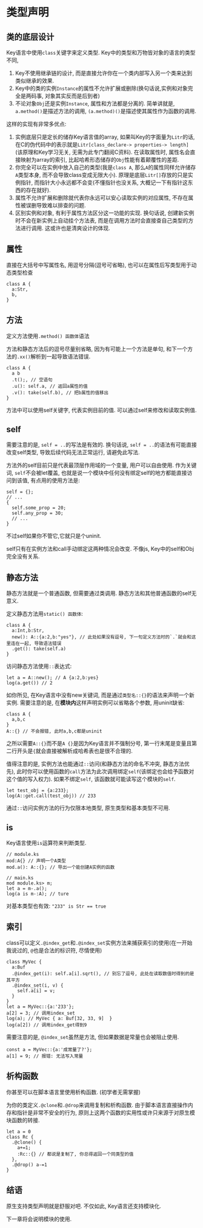 # 类型声明

## 类的底层设计

Key语言中使用`class`关键字来定义类型. Key中的类型和万物皆对象的语言的类型不同, 

1. Key不使用继承链的设计, 而是直接允许你在一个类内部写入另一个类来达到类似继承的效果.
2. Key中的类的实例`Instance`的属性不允许扩展或删除(换句话说,实例和对象完全是两码事, 对象其实反而是后到者)
3. 不论对象`Obj`还是实例`Instance`, 属性和方法都是分离的. 简单讲就是, `a.method()`是描述方法的调用, `(a.method)()`是描述使其属性作为函数的调用.

这样的实现有非常多优点:

1. 实例底层只是定长的储存Key语言值的array, 如果叫Key的字面量为`Litr`的话, 在C的伪代码中的表示就是`Litr[class_declare-> properties-> length]` (该原理和Key学习无关, 无需为此专门翻阅C资料). 在读取属性时, 属性名会直接映射为array的索引, 比起哈希形态储存的`Obj`性能有着颠覆性的差距.
2. 你完全可以在实例中放入自己的类型(我是`class A`, 那么`A`的属性同样允许储存`A`类型本身, 而不会导致class变成无限大小). 原理是底层`Litr[]`存放的只是实例指针, 而指针大小永远都不会变(不懂指针也没关系, 大概记一下有指针这东西的存在就好).
3. 属性不允许扩展和删除就代表你永远可以安心读取实例的对应属性, 不存在属性被误删导致难以排查的问题. 
4. 区别实例和对象, 有利于属性方法区分这一功能的实现. 换句话说, 创建新实例时不会在新实例上自动挂个方法表, 而是在调用方法时会直接查自己类型的方法进行调用. 这或许也是清爽设计的体现.

## 属性

直接在大括号中写属性名, 用逗号分隔(逗号可省略), 也可以在属性后写类型用于动态类型检查

```ks
class A {
  a:Str, 
  b,
}
```

## 方法

定义方法使用`.method() 函数体`语法

方法和静态方法后的逗号尽量别省略, 因为有可能上一个方法是单句, 和下一个方法的`.xx()`解析到一起导致语法错误. 

```ks
class A {
  a b
  .t();, // 空语句
  .u(): self.a, // 返回a属性的值
  .v(): take(self.b), // 把b属性的值移出
}
```

方法中可以使用self关键字, 代表实例目前的值. 可以通过self来修改和读取实例值. 

## self

需要注意的是, `self = ..`的写法是有效的. 换句话说, `self = ..`的语法有可能直接改变self类型, 导致后续代码无法正常运行, 请避免此写法. 

方法外的self目前只是代表最顶层作用域的一个变量, 用户可以自由使用. 作为关键词, `self`不会被let覆盖, 也就是说一个模块中任何没有绑定self的地方都能直接访问到该值, 有点用的使用方法是:

```ks
self = {};
// ...
{
  self.some_prop = 20;
  self.any_prop = 30;
  // ...
}
```

不过self如果你不管它,它就只是个uninit. 

self只有在实例方法和call手动绑定这两种情况会改变. 不像js, Key中的self和Obj完全没有关系. 

## 静态方法

静态方法就是一个普通函数, 但需要通过类调用. 静态方法和其他普通函数的self无意义.

定义静态方法用`static() 函数体`:

```ks
class A {
  a:Int,b:Str,
  new(): A::{a:2,b:"yes"}, // 此处如果没有逗号, 下一句定义方法时的`.`就会和这里连在一起, 导致语法错误
  .get(): take(self.a)
}
```

访问静态方法使用`::`表达式:

```ks
let a = A::new(); // A {a:2,b:yes}
log(a.get()) // 2
```

如你所见, 在Key语言中没有new关键词, 而是通过`类型名::{}`的语法来声明一个新实例. 需要注意的是, 在**模块内**这样声明实例可以省略各个参数, 用uninit缺省:

```ks
class A {
  a,b,c
}
A::{} // 不会报错, 此时a,b,c都是uninit
```

之所以需要`A::{}`而不是`A {}`是因为Key语言并不强制分号, 第一行末尾是变量且第二行开头是`{`就会直接被解析成哈希表也是很不合理的. 

值得注意的是, 实例方法也能通过`::`访问(和静态方法的命名不冲突, 静态方法优先), 此时你可以使用函数的`call`方法为此次调用绑定`self`(该绑定也会给予函数对这个值的写入权力). 如果不绑定`self`, 该函数就可能读写这个模块的`self`.

```ks
let test_obj = {a:233};
log(A::get.call(test_obj)) // 233
```

通过`::`访问实例方法的行为仅限本地类型, 原生类型和基本类型不可用. 

## is

Key语言使用`is`运算符来判断类型. 

```ks
// module.ks
mod:A{} // 声明一个A类型
mod.a(): A::{}; // 导出一个能创建A实例的函数
```

```ks
// main.ks
mod module.ks> m;
let a = m-.a();
log(a is m-:A); // ture
```

对基本类型也有效: `"233" is Str == true`

## 索引

class可以定义`.@index_get`和`.@index_set`实例方法来捕获索引的使用(在一开始我说过的, `@`也是合法的标识符, 尽情使用)

```ks
class MyVec {
  a:Buf
  .@index_get(i): self.a[i].sqrt(), // 别忘了逗号, 此处在读取数值时得到的是其平方
  .@index_set(i, v) {
    self.a[i] = v;
  }
}
let a = MyVec::{a:'233'};
a[2] = 3; // 调用index_set
log(a); // MyVec { a: Buf[32, 33, 9]  }
log(a[2]) // 调用index_get得到9
```

需要注意的是, `@index_set`虽然是方法, 但如果数据是常量也会被阻止使用. 

```ks
const a = MyVec::{a:'成常量了?'};
a[1] = 9; // 报错: 无法写入常量
```

## 析构函数

你甚至可以在脚本语言里使用析构函数. (初学者无需掌握)

为你的类定义`.@clone`和`.@drop`来调用复制和析构函数. 由于脚本语言直接操作内存和指针是非常不安全的行为, 原则上这两个函数的实用性或许只来源于对原生模块函数的转接. 

```ks
let a = 0
class Rc {
  .@clone() {
    a+=1;
    :Rc::{} // 都说是复制了, 你总得返回一个同类型的值
  },
  .@drop() a-=1
}
```

## 结语

原生支持类型声明就是舒服对吧. 不仅如此, Key语言还支持模块化. 

下一章将会说明模块的使用.
